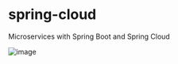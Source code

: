 # spring-cloud

Microservices with Spring Boot and Spring Cloud

![image](https://user-images.githubusercontent.com/30136288/159783743-66c336b5-8acd-49ca-a9fa-0f75b4daf38e.png)
